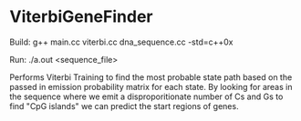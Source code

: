 # ViterbiGeneFinder
Build:
g++ main.cc viterbi.cc dna_sequence.cc -std=c++0x

Run:
./a.out <sequence_file>

Performs Viterbi Training to find the most probable state path based on the passed in emission
probability matrix for each state. By looking for areas in the sequence where we emit a disproporitionate
number of Cs and Gs to find "CpG islands" we can predict the start regions of genes.

